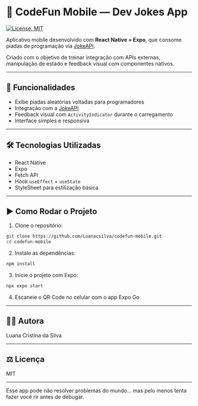 # 🤖 CodeFun Mobile — Dev Jokes App

[![License: MIT](https://img.shields.io/badge/License-MIT-green.svg)](LICENSE)


Aplicativo mobile desenvolvido com **React Native + Expo**, que consome piadas de programação via [JokeAPI](https://v2.jokeapi.dev).

Criado com o objetivo de treinar integração com APIs externas, manipulação de estado e feedback visual com componentes nativos.

---

## 📱 Funcionalidades

- Exibe piadas aleatórias voltadas para programadores
- Integração com a [JokeAPI](https://v2.jokeapi.dev)
- Feedback visual com `ActivityIndicator` durante o carregamento
- Interface simples e responsiva

---

## 🛠️ Tecnologias Utilizadas

- React Native
- Expo
- Fetch API
- Hook `useEffect` + `useState`
- StyleSheet para estilização básica

---

## ▶️ Como Rodar o Projeto

1. Clone o repositório:

```bash
git clone https://github.com/Luanacsilva/codefun-mobile.git
cd codefun-mobile
```

2. Instale as dependências:

```bash
npm install
```

3. Inicie o projeto com Expo:

```bash
npx expo start
```

4. Escaneie o QR Code no celular com o app Expo Go

---

## 👩‍💻 Autora

Luana Cristina da Silva

---

## ⚖️ Licença

MIT

---

Esse app pode não resolver problemas do mundo… mas pelo menos tenta fazer você rir antes de debugar.

